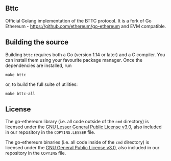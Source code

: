 ## Bttc

Official Golang implementation of the BTTC protocol. It is a fork of Go Ethereum - https://github.com/ethereum/go-ethereum and EVM compatible.

## Building the source

Building `bttc` requires both a Go (version 1.14 or later) and a C compiler. You can install
them using your favourite package manager. Once the dependencies are installed, run

```shell
make bttc
```

or, to build the full suite of utilities:

```shell
make bttc-all
```

## License

The go-ethereum library (i.e. all code outside of the `cmd` directory) is licensed under the
[GNU Lesser General Public License v3.0](https://www.gnu.org/licenses/lgpl-3.0.en.html),
also included in our repository in the `COPYING.LESSER` file.

The go-ethereum binaries (i.e. all code inside of the `cmd` directory) is licensed under the
[GNU General Public License v3.0](https://www.gnu.org/licenses/gpl-3.0.en.html), also
included in our repository in the `COPYING` file.
